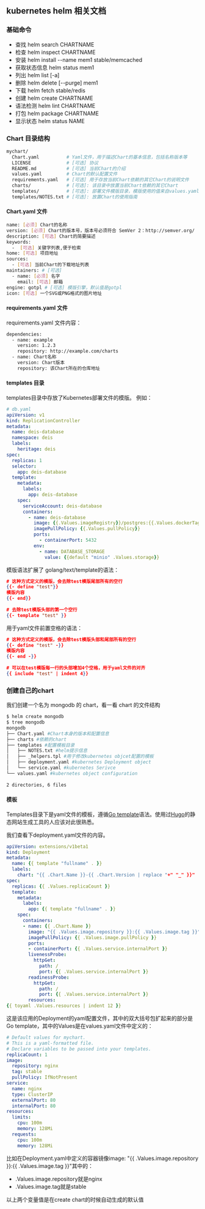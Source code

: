 ## kubernetes helm 相关文档

### 基础命令

- 查找 helm search CHARTNAME
- 检查 helm inspect CHARTNAME
- 安装 helm install --name mem1 stable/memcached
- 获取状态信息 helm status mem1
- 列出 helm list [-a]
- 删除 helm delete [--purge] mem1
- 下载 helm fetch stable/redis
- 创建 helm create CHARTNAME
- 语法检测 helm lint CHARTNAME
- 打包 helm package CHARTNAME
- 显示状态 helm status NAME

### Chart 目录结构

```bash
mychart/
  Chart.yaml          # Yaml文件，用于描述Chart的基本信息，包括名称版本等
  LICENSE             # [可选] 协议
  README.md           # [可选] 当前Chart的介绍
  values.yaml         # Chart的默认配置文件
  requirements.yaml   # [可选] 用于存放当前Chart依赖的其它Chart的说明文件
  charts/             # [可选]: 该目录中放置当前Chart依赖的其它Chart
  templates/          # [可选]: 部署文件模版目录，模版使用的值来自values.yaml和由Tiller提供的值
  templates/NOTES.txt # [可选]: 放置Chart的使用指南
```

#### Chart.yaml 文件

```bash
name: [必须] Chart的名称
version: [必须] Chart的版本号，版本号必须符合 SemVer 2：http://semver.org/
description: [可选] Chart的简要描述
keywords:
  -  [可选] 关键字列表,便于检索
home: [可选] 项目地址
sources:
  - [可选] 当前Chart的下载地址列表
maintainers: # [可选]
  - name: [必须] 名字
    email: [可选] 邮箱
engine: gotpl # [可选] 模版引擎，默认值是gotpl
icon: [可选] 一个SVG或PNG格式的图片地址
```

#### requirements.yaml 文件

requirements.yaml 文件内容：

```bash
dependencies:
  - name: example
    version: 1.2.3
    repository: http://example.com/charts
  - name: Chart名称
    version: Chart版本
    repository: 该Chart所在的仓库地址
```

#### templates 目录

templates目录中存放了Kubernetes部署文件的模版。 例如：

```yml
# db.yaml
apiVersion: v1
kind: ReplicationController
metadata:
  name: deis-database
  namespace: deis
  labels:
    heritage: deis
spec:
  replicas: 1
  selector:
    app: deis-database
  template:
    metadata:
      labels:
        app: deis-database
    spec:
      serviceAccount: deis-database
      containers:
        - name: deis-database
          image: {{.Values.imageRegistry}}/postgres:{{.Values.dockerTag}}
          imagePullPolicy: {{.Values.pullPolicy}}
          ports:
            - containerPort: 5432
          env:
            - name: DATABASE_STORAGE
              value: {{default "minio" .Values.storage}}
```

模版语法扩展了 golang/text/template的语法：

```json
# 这种方式定义的模版，会去除test模版尾部所有的空行
{{- define "test"}}
模版内容
{{- end}}
 
# 去除test模版头部的第一个空行
{{- template "test" }}
```

用于yaml文件前置空格的语法：

```json
# 这种方式定义的模版，会去除test模版头部和尾部所有的空行
{{- define "test" -}}
模版内容
{{- end -}}
 
# 可以在test模版每一行的头部增加4个空格，用于yaml文件的对齐
{{ include "test" | indent 4}}
```

### 创建自己的chart

我们创建一个名为 mongodb 的 chart，看一看 chart 的文件结构

```bash
$ helm create mongodb
$ tree mongodb
mongodb
├── Chart.yaml #Chart本身的版本和配置信息
├── charts #依赖的chart
├── templates #配置模板目录
│   ├── NOTES.txt #helm提示信息
│   ├── _helpers.tpl #用于修改kubernetes objcet配置的模板
│   ├── deployment.yaml #kubernetes Deployment object
│   └── service.yaml #kubernetes Serivce
└── values.yaml #kubernetes object configuration
 
2 directories, 6 files
```

#### 模板

Templates目录下是yaml文件的模板，遵循[Go template](https://golang.org/pkg/text/template/)语法。使用过[Hugo](https://gohugo.io/)的静态网站生成工具的人应该对此很熟悉。

我们查看下deployment.yaml文件的内容。

```yml
apiVersion: extensions/v1beta1
kind: Deployment
metadata:
  name: {{ template "fullname" . }}
  labels:
    chart: "{{ .Chart.Name }}-{{ .Chart.Version | replace "+" "_" }}"
spec:
  replicas: {{ .Values.replicaCount }}
  template:
    metadata:
      labels:
        app: {{ template "fullname" . }}
    spec:
      containers:
      - name: {{ .Chart.Name }}
        image: "{{ .Values.image.repository }}:{{ .Values.image.tag }}"
        imagePullPolicy: {{ .Values.image.pullPolicy }}
        ports:
        - containerPort: {{ .Values.service.internalPort }}
        livenessProbe:
          httpGet:
            path: /
            port: {{ .Values.service.internalPort }}
        readinessProbe:
          httpGet:
            path: /
            port: {{ .Values.service.internalPort }}
        resources:
{{ toyaml .Values.resources | indent 12 }}
```

这是该应用的Deployment的yaml配置文件，其中的双大括号包扩起来的部分是Go template，其中的Values是在values.yaml文件中定义的：

```yml
# Default values for mychart.
# This is a yaml-formatted file.
# Declare variables to be passed into your templates.
replicaCount: 1
image:
  repository: nginx
  tag: stable
  pullPolicy: IfNotPresent
service:
  name: nginx
  type: ClusterIP
  externalPort: 80
  internalPort: 80
resources:
  limits:
    cpu: 100m
    memory: 128Mi
  requests:
    cpu: 100m
    memory: 128Mi
```

比如在Deployment.yaml中定义的容器镜像image: "{{ .Values.image.repository }}:{{ .Values.image.tag }}"其中的：

- .Values.image.repository就是nginx
- .Values.image.tag就是stable

以上两个变量值是在create chart的时候自动生成的默认值